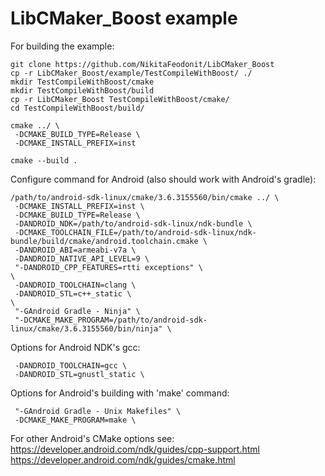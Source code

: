 # LibCMaker_Boost example

For building the example:
```
git clone https://github.com/NikitaFeodonit/LibCMaker_Boost
cp -r LibCMaker_Boost/example/TestCompileWithBoost/ ./
mkdir TestCompileWithBoost/cmake
mkdir TestCompileWithBoost/build
cp -r LibCMaker_Boost TestCompileWithBoost/cmake/
cd TestCompileWithBoost/build/

cmake ../ \
 -DCMAKE_BUILD_TYPE=Release \
 -DCMAKE_INSTALL_PREFIX=inst

cmake --build .
```

Configure command for Android (also should work with Android's gradle):
```
/path/to/android-sdk-linux/cmake/3.6.3155560/bin/cmake ../ \
 -DCMAKE_INSTALL_PREFIX=inst \
 -DCMAKE_BUILD_TYPE=Release \
 -DANDROID_NDK=/path/to/android-sdk-linux/ndk-bundle \
 -DCMAKE_TOOLCHAIN_FILE=/path/to/android-sdk-linux/ndk-bundle/build/cmake/android.toolchain.cmake \
 -DANDROID_ABI=armeabi-v7a \
 -DANDROID_NATIVE_API_LEVEL=9 \
 "-DANDROID_CPP_FEATURES=rtti exceptions" \
\
 -DANDROID_TOOLCHAIN=clang \
 -DANDROID_STL=c++_static \
\
 "-GAndroid Gradle - Ninja" \
 "-DCMAKE_MAKE_PROGRAM=/path/to/android-sdk-linux/cmake/3.6.3155560/bin/ninja" \

```

Options for Android NDK's gcc:
```
 -DANDROID_TOOLCHAIN=gcc \
 -DANDROID_STL=gnustl_static \
```

Options for Android's building with 'make' command:
```
 "-GAndroid Gradle - Unix Makefiles" \
 -DCMAKE_MAKE_PROGRAM=make \
```

For other Android's CMake options see:<br />
https://developer.android.com/ndk/guides/cpp-support.html  <br />
https://developer.android.com/ndk/guides/cmake.html
